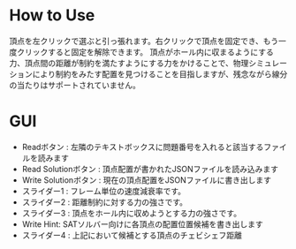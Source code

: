 # How to Use

頂点を左クリックで選ぶと引っ張れます。右クリックで頂点を固定でき、もう一度クリックすると固定を解除できます。
頂点がホール内に収まるようにする力、頂点間の距離が制約を満たすようにする力をかけることで、物理シミュレーションにより制約をみたす配置を見つけることを目指しますが、残念ながら線分の当たりはサポートされていません。

# GUI

* Readボタン : 左隣のテキストボックスに問題番号を入れると該当するファイルを読みます
* Read Solutionボタン : 頂点配置が書かれたJSONファイルを読み込みます
* Write Solutionボタン : 現在の頂点配置をJSONファイルに書き出します
* スライダー1 : フレーム単位の速度減衰率です。
* スライダー2 : 距離制約に対する力の強さです。
* スライダー3 : 頂点をホール内に収めようとする力の強さです。
* Write Hint: SATソルバー向けに各頂点の配置位置候補を書き出します
* スライダー4 : 上記において候補とする頂点のチェビシェフ距離